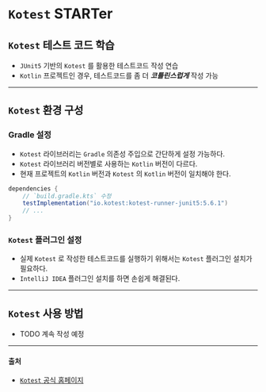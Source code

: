# `Kotest` STARTer

## `Kotest` 테스트 코드 학습

- `JUnit5` 기반의 `Kotest` 를 활용한 테스트코드 작성 연습
- `Kotlin` 프로젝트인 경우, 테스트코드를 좀 더 ***코틀린스럽게*** 작성 가능

---

## `Kotest` 환경 구성

### Gradle 설정

- `Kotest` 라이브러리는 `Gradle` 의존성 주입으로 간단하게 설정 가능하다.
- `Kotest` 라이브러리 버전별로 사용하는 `Kotlin` 버전이 다르다.
- 현재 프로젝트의 `Kotlin` 버전과 `Kotest` 의 `Kotlin` 버전이 일치해야 한다.

```groovy
dependencies {
    // `build.gradle.kts` 수정
    testImplementation("io.kotest:kotest-runner-junit5:5.6.1")
    // ...
}
```

### `Kotest` 플러그인 설정

- 실제 `Kotest` 로 작성한 테스트코드를 실행하기 위해서는 `Kotest` 플러그인 설치가 필요하다.
- `IntelliJ IDEA` 플러그인 설치를 하면 손쉽게 해결된다.

---

## `Kotest` 사용 방법

- TODO 계속 작성 예정

---

#### 출처 
- [`Kotest` 공식 홈페이지](https://kotest.io/)